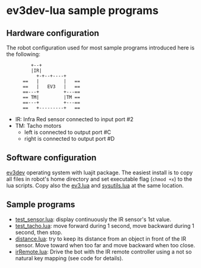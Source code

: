 # ev3dev-lua sample programs

## Hardware configuration
The robot configuration used for most sample programs introduced here is the following:

```
		 +--+
		 |IR|
	       +-+--+----+
	  ==   |         |   ==
	  ==   |   EV3   |   ==
	  ==---+         +---==
	  == TM|         |TM ==
	  ==---+         +---==
	  ==   +---------+   ==

```

 - IR: Infra Red sensor connected to input port #2
 - TM: Tacho motors
   - left is connected to output port #C
   - right is connected to output port #D

## Software configuration

[ev3dev](https://www.ev3dev.org) operating system with luajit package.
The easiest install is to copy all files in robot's home directory and set executable flag (`chmod +x`) to the lua scripts. Copy also the [ev3.lua](../src/ev3.lua) and [sysutils.lua](sysutils.lua) at the same location.

## Sample programs

  - [test_sensor.lua](test_ensor.lua): display continuously the IR sensor's 1st value.
  - [test_tacho.lua](test_tacho.lua): move forward during 1 second, move backward during 1 second, then stop.
  - [distance.lua](distance.lua): try to keep its distance from an object in front of the IR sensor. Move toward when too far and move backward when too close.
  - [irRemote.lua](irRemote.lua): Drive the bot with the IR remote controller using a not so natural key mapping (see code for details).
